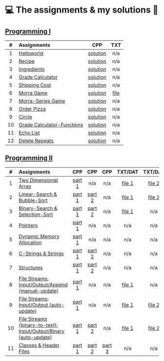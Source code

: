 # :computer: The assignments & my solutions :robot: 

## [Programming I](/programming-I)

| # | Assignments | CPP | TXT |
|:---:|:---|:---:|:---:|
| 1 | [Helloworld](programming-I/assignments/01-helloworld/docs/FA_A1_HelloWorld.pdf) | [solution](./programming-I/assignments/01-helloworld/HelloWorld.cpp) | n/a |
| 2 | [Recipe](programming-I/assignments/02-recipe/docs/FA_A2_Recipe.pdf) | [solution](./programming-I/assignments/02-recipe/recipe.cpp) | n/a | 
| 3 | [Ingredients](programming-I/assignments/03-ingredients/docs/FA_A3_Ingredient.pdf) | [solution](./programming-I/assignments/03-ingredients/ingredients.cpp) | n/a | 
| 4 | [Grade Calculator](programming-I/assignments/04-gradeCalc/docs/FA_A4_gradeCalc.pdf) | [solution](./programming-I/assignments/04-gradeCalc/gradeCalc.cpp) | n/a | 
| 5 | [Shipping Cost](programming-I/assignments/05-shippingCost/docs/FA_A5_shipping_Cost.pdf) | [solution](./programming-I/assignments/05-shippingCost/shippingCost.cpp) | n/a | 
| 6 | [Morra Game](programming-I/assignments/06-morra/docs/FA_A6_Morra.pdf) | [solution](./programming-I/assignments/06-morra/morra.cpp) |  [file](./programming-I/assignments/06-morra/result.txt) |
| 7 | [Morra-Series Game](programming-I/assignments/07-morreSeries/docs/FA_A7_MorraSerries.pdf) | [solution](./programming-I/assignments/07-morreSeries/morraSeries.cpp) | n/a | 
| 8 | [Order Pizza](programming-I/assignments/08-pizza/docs/FA_A8_Pizza.pdf) | [solution](./programming-I/assignments/08-pizza/pizza.cpp) | n/a |
| 9 | [Circle](programming-I/assignments/09-circleArea/docs/FA_A9CircleArea.pdf) | [solution](./programming-I/assignments/09-circleArea/circleArea.cpp) | n/a | 
| 10 | [Grade Calculator-Functions](programming-I/assignments/10-gradeCalc2/) | [solution](./programming-I/assignments/10-gradeCalc2/gradeCalc_2.cpp) | n/a | 
| 11 | [Echo List](programming-I/assignments/11-echoList/) | [solution](./programming-I/assignments/11-echoList/echoAList.cpp) | n/a | 
| 12 | [Delete Repeats](programming-I/assignments/12-deleteRepeats/docs/FA_A12_DeleteRepeats.pdf) | [solution](./programming-I/assignments/12-deleteRepeats/deleteRepeats.cpp) | n/a |  

## [Programming II](/programming-II)


| # | Assignments | CPP | CPP | CPP | TXT/DAT | TXT/DAT | TXT/DAT | Header | Header
|:---:|:---|:---:|:---:|:---:|:---:|:---:|:---:|:---:|:---:|
| 1 | [Two Dimensional Array](programming-II/assignments/01-twoDimensionalArray/docs/Assignment_1.pdf) | [part 1](./programming-II/assignments/01-twoDimensionalArray/assignment_1.cpp) | n/a | n/a | [file 1](./programming-II/assignments/01-twoDimensionalArray/Assignment1Data.txt) |  [file 2](./programming-II/assignments/01-twoDimensionalArray/Assignment1DataTest.txt) | n/a | n/a | n/a |
| 2 | [Linear-Search & Bubble-Sort](programming-II/assignments/02-linearSearch-BubbleSort/docs/Assignment_2.pdf) | [part 1](./programming-II/assignments/02-linearSearch-BubbleSort/assignment_2.1.cpp) | [part 2](./programming-II/assignments/02-linearSearch-BubbleSort/assignment_2.2.cpp) | n/a | [file 1](./programming-II/assignments/02-linearSearch-BubbleSort/Assignment1Data.txt) | [file 2](./programming-II/assignments/02-linearSearch-BubbleSort/StudentNames.txt) | n/a | n/a | n/a |
| 3 | [Binary-Search & Selection-Sort](programming-II/assignments/03-binarySearch-selectionSort/docs/Assignment_3.pdf) | [part 1](./programming-II/assignments/03-binarySearch-selectionSort/assignment_3.1.cpp) | [part 2](./programming-II/assignments/03-binarySearch-selectionSort/assignment_3.2.cpp) | n/a | [file 1](./programming-II/assignments/03-binarySearch-selectionSort/StudentNames.txt) | n/a | n/a | n/a | n/a |
| 4 | [Pointers](programming-II/assignments/04-pointers/docs/Assignment_4.pdf) | [part 1](./programming-II/assignments/04-pointers/assignment_4.cpp) | n/a | n/a | n/a | n/a | n/a | n/a | n/a |
| 5 | [Dynamic Memory Allocation](programming-II/assignments/05-dynamicMemoryAllocation/docs/Assignment_5.pdf) | [part 1](./programming-II/assignments/05-dynamicMemoryAllocation/assignment_5.cpp) | n/a | n/a | n/a | n/a | n/a | n/a | n/a |
| 6 | [C-Strings & Strings](programming-II/assignments/06-cString-string/docs/Assignment_6.pdf) | [part 1](./programming-II/assignments/06-cString-string/assignment_6.1.cpp) | [part 2](./programming-II/assignments/06-cString-string/assignment_6.2.cpp) | n/a | n/a | n/a | n/a | n/a | n/a |
| 7 | [Structures](programming-II/assignments/07-structures/docs/Assignment_7.pdf) | [part 1](./programming-II/assignments/07-structures/assignment_7.1.cpp) | [part 2](./programming-II/assignments/07-structures/assignment_7.2.cpp) | n/a | n/a | n/a | n/a | n/a | n/a |
| 8 | [File Streams: Input/Output/Append (manual-update)](programming-II/assignments/08-fstream-manualUpdate/docs/Assignment_8.pdf) | [part 1](./programming-II/assignments/08-fstream-manualUpdate/assignment_8.cpp) | n/a | n/a | [file 1](./programming-II/assignments/08-fstream-manualUpdate/Employees.txt) | n/a | n/a | n/a | n/a |
| 9 | [File Streams: Input/Output (auto-update)](programming-II/assignments/09-fstream-autoUpdate/docs/Assignment_9.pdf) | [part 1](./programming-II/assignments/09-fstream-autoUpdate/assignment_9.cpp) | n/a | n/a | [file 1](./programming-II/assignments/09-fstream-autoUpdate/Testers.txt) | [file 2](./programming-II/assignments/09-fstream-autoUpdate/Translation.txt) | n/a | n/a | n/a |
| 10 | [File Streams (binary-to-text): Input/Output/Binary (auto-update)](programming-II/assignments/10-fstream-autoUpdate-binaryFileConverter/docs/Assignment_10.pdf) | [part 1](./programming-II/assignments/10-fstream-autoUpdate-binaryFileConverter/assignment_10.1.cpp) | [part 2](./programming-II/assignments/10-fstream-autoUpdate-binaryFileConverter/assignment_10.2.cpp) | n/a | [file 1](./programming-II/assignments/10-fstream-autoUpdate-binaryFileConverter/Testers.dat) | [file 2](./programming-II/assignments/10-fstream-autoUpdate-binaryFileConverter/Translation.txt) | [file 3](./programming-II/assignments/10-fstream-autoUpdate-binaryFileConverter/Translation.txt) | n/a | n/a |
| 11 | [Classes & Header Files](programming-II/assignments/11-classes-headerFiles/docs/Assignment_11.pdf) | [part 1](./programming-II/assignments/11-classes-headerFiles/SportName.cpp) | [part 2](./programming-II/assignments/11-classes-headerFiles/Date.cpp) | [part 3](./programming-II/assignments/11-classes-headerFiles/Sport.cpp) | n/a | n/a | n/a | [file 1](./programming-II/assignments/11-classes-headerFiles/Date.h) | [file 2](./programming-II/assignments/11-classes-headerFiles/Sport.h) |
